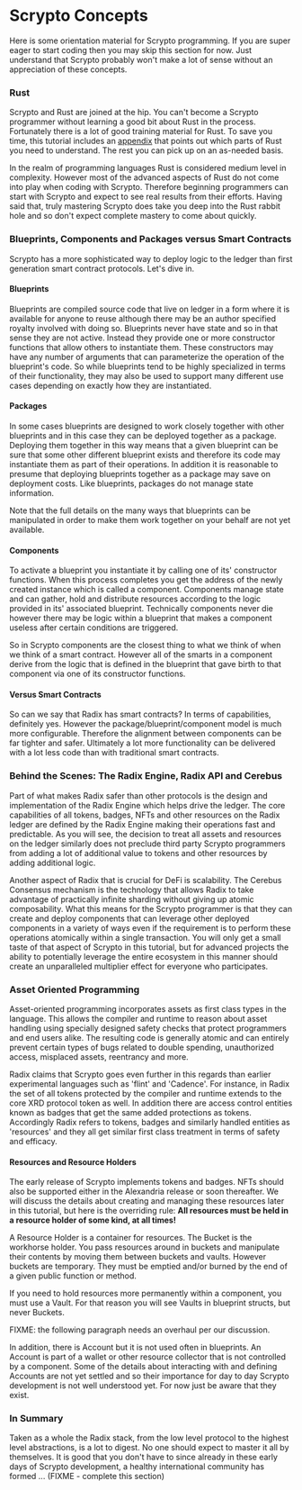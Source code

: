 # Scrypto Concepts

Here is some orientation material for Scrypto programming. If you are super eager to start coding then you may skip this section for now. Just understand that Scrypto probably won't make a lot of sense without an appreciation of these concepts.

### Rust

Scrypto and Rust are joined at the hip. You can't become a Scrypto programmer without learning a good bit about Rust in the process. Fortunately there is a lot of good training material for Rust. To save you time, this tutorial includes an [appendix](../appendix/learning-rust.md) that points out which parts of Rust you need to understand. The rest you can pick up on an as-needed basis.

In the realm of programming languages Rust is considered medium level in complexity. However most of the advanced aspects of Rust do not come into play when coding with Scrypto. Therefore beginning programmers can start with Scrypto and expect to see real results from their efforts. Having said that, truly mastering Scrypto does take you deep into the Rust rabbit hole and so don't expect complete mastery to come about quickly.

### Blueprints, Components and Packages versus Smart Contracts

Scrypto has a more sophisticated way to deploy logic to the ledger than first generation smart contract protocols. Let's dive in.

#### Blueprints

Blueprints are compiled source code that live on ledger in a form where it is available for anyone to reuse although there may be an author specified royalty involved with doing so. Blueprints never have state and so in that sense they are not active. Instead they provide one or more constructor functions that allow others to instantiate them. These constructors may have any number of arguments that can parameterize the operation of the blueprint's code. So while blueprints tend to be highly specialized in terms of their functionality, they may also be used to support many different use cases depending on exactly how they are instantiated.

#### Packages

In some cases blueprints are designed to work closely together with other blueprints and in this case they can be deployed together as a package. Deploying them together in this way means that a given blueprint can be sure that some other different blueprint exists and therefore its code may instantiate them as part of their operations. In addition it is reasonable to presume that deploying blueprints together as a package may save on deployment costs. Like blueprints, packages do not manage state information.

Note that the full details on the many ways that blueprints can be manipulated in order to make them work together on your behalf are not yet available.

#### Components

To activate a blueprint you instantiate it by calling one of its' constructor functions. When this process completes you get the address of the newly created instance which is called a component. Components manage state and can gather, hold and distribute resources according to the logic provided in its' associated blueprint. Technically components never die however there may be logic within a blueprint that makes a component useless after certain conditions are triggered.

So in Scrypto components are the closest thing to what we think of when we think of a smart contract. However all of the smarts in a component derive from the logic that is defined in the blueprint that gave birth to that component via one of its constructor functions.

#### Versus Smart Contracts

So can we say that Radix has smart contracts? In terms of capabilities, definitely yes. However the package/blueprint/component model is much more configurable. Therefore the alignment between components can be far tighter and safer. Ultimately a lot more functionality can be delivered with a  lot less code than with traditional smart contracts.

### Behind the Scenes: The Radix Engine, Radix API and Cerebus

Part of what makes Radix safer than other protocols is the design and implementation of the Radix Engine which helps drive the ledger. The core capabilities of all tokens, badges, NFTs and other resources on the Radix ledger are defined by the Radix Engine making their operations fast and predictable. As you will see, the decision to treat all assets and resources on the ledger similarly does not preclude third party Scrypto programmers from adding a lot of additional value to tokens and other resources by adding additional logic.

Another aspect of Radix that is crucial for DeFi is scalability. The Cerebus Consensus mechanism is the technology that allows Radix to take advantage of practically infinite sharding without giving up atomic composability. What this means for the Scrypto programmer is that they can create and deploy components that can leverage other deployed components in a variety of ways even if the requirement is to perform these operations atomically within a single transaction. You will only get a small taste of that aspect of Scrypto in this tutorial, but for advanced projects the ability to potentially leverage the entire ecosystem in this manner should create an unparalleled multiplier effect for everyone who participates.

### Asset Oriented Programming

Asset-oriented programming incorporates assets as first class types in the language. This allows the compiler and runtime to reason about asset handling using specially designed safety checks that protect programmers and end users alike. The resulting code is generally atomic and can entirely prevent certain types of bugs related to double spending, unauthorized access, misplaced assets, reentrancy and more.

Radix claims that Scrypto goes even further in this regards than earlier experimental languages such as 'flint' and 'Cadence'. For instance, in Radix the set of all tokens protected by the compiler and runtime extends to the core XRD protocol token as well. In addition there are access control entities known as badges that get the same added protections as tokens. Accordingly Radix refers to tokens, badges and similarly handled entities as 'resources' and they all get similar first class treatment in terms of safety and efficacy.

#### Resources and Resource Holders

The early release of Scrypto implements tokens and badges. NFTs should also be supported either in the Alexandria release or soon thereafter. We will discuss the details about creating and managing these resources later in this tutorial, but here is the overriding rule: **All resources must be held in a resource holder of some kind, at all times!**

A Resource Holder is a container for resources. The Bucket is the workhorse holder. You pass resources around in buckets and manipulate their contents by moving them between buckets and vaults. However buckets are temporary. They must be emptied and/or burned by the end of a given public function or method.

If you need to hold resources more permanently within a component, you must use a Vault. For that reason you will see Vaults in blueprint structs, but never Buckets.

FIXME: the following paragraph needs an overhaul per our discussion.

In addition, there is Account but it is not used often in blueprints. An Account is part of a wallet or other resource collector that is not controlled by a component. Some of the details about interacting with and defining Accounts are not yet settled and so their importance for day to day Scrypto development is not well understood yet. For now just be aware that they exist.

### In Summary

Taken as a whole the Radix stack, from the low level protocol to the highest level abstractions, is a lot to digest. No one should expect to master it all by themselves. It is good that you don't have to since already in these early days of Scrypto development, a healthy international community has formed ... (FIXME - complete this section)
